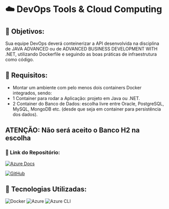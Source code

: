 # ☁️ **DevOps Tools & Cloud Computing**

## 🔶 **Objetivos:**
Sua equipe DevOps deverá conteinerizar a API desenvolvida na disciplina de JAVA ADVANCED ou de ADVANCED BUSINESS DEVELOPMENT WITH .NET, utilizando Dockerfile e seguindo as boas práticas de infraestrutura como código.

## 🔧 **Requisitos:**
- Montar um ambiente com pelo menos dois containers Docker integrados, sendo:
- 1 Container para rodar a Aplicação: projeto em Java ou .NET.
- 2 Container do Banco de Dados: escolha livre entre Oracle, PostgreSQL, MySQL, MongoDB etc. (desde que seja em container para persistência dos dados).

## ATENÇÃO: Não será aceito o Banco H2 na escolha


### 📂 **Link do Repositório:**  
[![Azure Docs](https://img.shields.io/badge/Azure%20CLI-Dockerfile%20%26%20Scripts-blue?style=flat-square&logo=microsoftazure)](https://docs.microsoft.com/en-us/azure/devops/)

[![GitHub](https://img.shields.io/badge/GitHub-Repositório-blue?style=flat-square&logo=github)](https://github.com/carmipa/challenge_2025_1_semestre_mottu/tree/main/Deveops_Tools_Cloud_Computing)



## 🎨 **Tecnologias Utilizadas:**
![Docker](https://img.shields.io/badge/Docker-2496ED?style=flat-square&logo=docker)
![Azure](https://img.shields.io/badge/Azure-0089D6?style=flat-square&logo=microsoftazure)
![Azure CLI](https://img.shields.io/badge/Azure%20CLI-0078D4?style=flat-square&logo=powershell)

